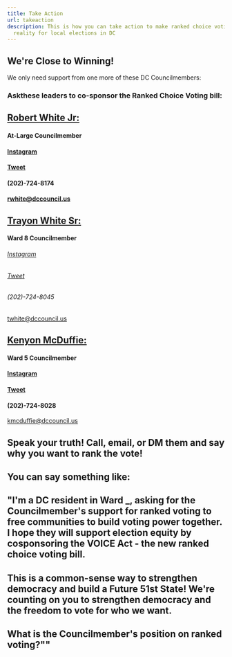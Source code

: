 ```yaml
---
title: Take Action
url: takeaction
description: This is how you can take action to make ranked choice voting a
  reality for local elections in DC
---
```

## We're Close to Winning!

We only need support from one more of these DC Councilmembers:

### Ask​ these leaders to co-sponsor the Ranked Choice Voting bill:

## [Robert White Jr: ](https://dccouncil.us/council/councilmember-robert-c-white-jr/)

#### At-Large Councilmember

#### [Instagram](https://www.instagram.com/robertwhite_dc)

#### [Tweet](https://twitter.com/RobertWhite_DC)

#### (202)-724-8174

#### [rwhite@dccouncil.us](mailto:rwhite@dccouncil.us)



## [Trayon White Sr: ](https://dccouncil.us/council/councilmember-trayon-white-sr/)
#### Ward 8 Councilmember

###### [Instagram](https://www.instagram.com/trayonwhite)
###### [Tweet](https://twitter.com/trayonwhite)
###### (202)-724-8045

[twhite@dccouncil.us](mailto:twhite@dccouncil.us)



## [Kenyon McDuffie: ](https://dccouncil.us/council/kenyan-mcduffie/)

#### Ward 5 Councilmember

#### [Instagram](https://www.instagram.com/cm_mcduffie/)

#### [Tweet](https://twitter.com/CM_McDuffie)

#### (202)-724-8028

[kmcduffie@dccouncil.us](mailto:kmcduffie@dccouncil.us)



## Speak your truth! Call, email, or DM them and say why you want to rank the vote!

## You can say something like:

## "I'm a DC resident in Ward _, asking for the Councilmember's support for ranked voting to free communities to build voting power together. I hope they will support election equity by cosponsoring the VOICE Act - the new ranked choice voting bill.

## This is a common-sense way to strengthen democracy and build a Future 51st State! We're counting on you to strengthen democracy and the freedom to vote for who we want.

## What is the Councilmember's position on ranked voting?""
